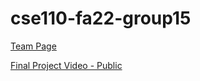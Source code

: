 # cse110-fa22-group15
[Team Page](admin/team.md)

[Final Project Video - Public](https://youtu.be/xklgZLyFadc)
